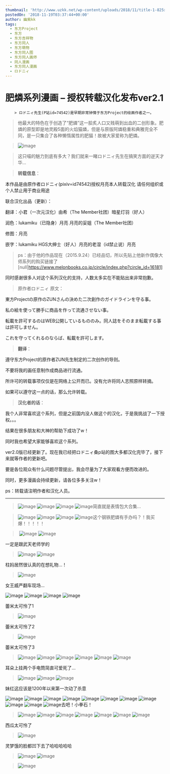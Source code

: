 ```yaml
---
thumbnail: 'http://www.uzkk.net/wp-content/uploads/2018/11/title-1-825x510.png'
postedOn: '2018-11-19T03:37:44+00:00'
author: 幽紫kk
tags:
  - 东方Project
  - 东方
  - 东方吉祥物
  - 东方同人
  - 东方萌物
  - 东方同人图
  - 东方同人画师
  - 同人漫画
  - 东方同人漫画
  - ロドニィ
---
```


# 肥燐系列漫画 – 授权转载汉化发布ver2.1

		> ロドニィ先生(P站id=74542)是早期非常钟情于东方Project的绘画作者之一。

> 他最大的特色在于创造了“肥燐”这一脍炙人口又贱萌到出血的二创形象。肥燐的原型即是地灵殿5面的火焰猫燐，但是与原版阿燐稳重和典雅完全不同，是一只集合了各种懒惰属性的肥猫！故被大家爱称为肥燐。

> ![image](http://www.uzkk.net/wp-content/uploads/2018/11/Clipboard01-1.png)

> 这只喵的魅力到底有多大？我们就来一睹ロドニィ先生在搞笑方面的逆天才华…

> 

> **转载信息**：

本作品是由原作者ロドニィ(pixiv=id74542)授权月亮本人转载汉化 请任何组织或个人禁止用于商业用途

联合汉化出品（更新）：

翻译：小君（一次元汉化）由希（The Member社团）暗星灯羽（好人）

润色：lukamiku（已隐身）月亮 月亮的妥姐（The Member社团）

修图：月亮

嵌字：lukamiku HGS大绅士（好人）月亮的老湿（id禁止说）月亮

> ps：由于他的作品现在（2015.9.24）已经品切，所以先贴上他新作偶像大师系列的购买链接了 [null|https://www.melonbooks.co.jp/circle/index.php?circle_id=16181]

同时感谢很多人对这个系列汉化的支持，人数太多实在不能贴出来非常抱歉。

> 原作者ロドニィ 原文：

東方Projectの原作のZUNさんの決めた二次創作のガイドラインを守る事。

私の絵を使って勝手に商品を作って流通させない事。

転載を許可するのはWEB公開しているもののみ。同人誌をそのまま転載する事は許可しません。

これを守ってくれるのならば、転載を許可します。

> **翻译**：

遵守东方Project的原作者ZUN先生制定的二次创作的导则。

不要将我的画任意制作成商品进行流通。

所许可的转载事项仅仅是在网络上公开而已。没有允许将同人志照原样转摘。

如果可以遵守这一点的话，那么允许转载。

> **汉化者的话**：

我个人非常喜欢这个系列，但是之前国内没人做这个的汉化，于是我挑战了一下授权。。。

结果在很多朋友和大神的帮助下成功了w！

同时我也希望大家能够喜欢这个系列。

ver2.0版已经更新了。现在我已经把ロドニィ桑p站的图大多都汉化完毕了，接下来就等作者的更新吧。

要是各位观众有什么问题尽管提出，我会尽量为了大家观看方便而改进的。

同时，更多漫画会持续更新，请各位多多关注w！

ps：转载请注明作者和汉化人员。

---

> ![image](http://www.uzkk.net/wp-content/uploads/2018/11/010-1.jpg) ![image](http://www.uzkk.net/wp-content/uploads/2018/11/020-1.jpg) ![image](http://www.uzkk.net/wp-content/uploads/2018/11/039.jpg) ![image](http://www.uzkk.net/wp-content/uploads/2018/11/040.jpg)简直就是表情包大合集… 

> ![image](http://www.uzkk.net/wp-content/uploads/2018/11/041.jpg) ![image](http://www.uzkk.net/wp-content/uploads/2018/11/042.jpg) ![image](http://www.uzkk.net/wp-content/uploads/2018/11/043.jpg) ![image](http://www.uzkk.net/wp-content/uploads/2018/11/044.jpg)这个钢铁肥燐有手办吗？！我买爆！！！！！

>  ![image](http://www.uzkk.net/wp-content/uploads/2018/11/045.jpg) ![image](http://www.uzkk.net/wp-content/uploads/2018/11/046.jpg)

一定是跟武天老师学的

> ![image](http://www.uzkk.net/wp-content/uploads/2018/11/047.jpg) ![image](http://www.uzkk.net/wp-content/uploads/2018/11/048.jpg)

柱妈居然很认真的在想礼物…！

> ![image](http://www.uzkk.net/wp-content/uploads/2018/11/049.jpg)

女王威严翻车现场…

> 
![image](http://www.uzkk.net/wp-content/uploads/2018/11/050.jpg) ![image](http://www.uzkk.net/wp-content/uploads/2018/11/060.jpg) ![image](http://www.uzkk.net/wp-content/uploads/2018/11/061.jpg) ![image](http://www.uzkk.net/wp-content/uploads/2018/11/062.jpg)

蕾米太可怜了1

> ![image](http://www.uzkk.net/wp-content/uploads/2018/11/063.jpg)

蕾米太可怜了2

> ![image](http://www.uzkk.net/wp-content/uploads/2018/11/064.jpg)

蕾米太可怜了3

> ![image](http://www.uzkk.net/wp-content/uploads/2018/11/065.jpg) ![image](http://www.uzkk.net/wp-content/uploads/2018/11/066.jpg) ![image](http://www.uzkk.net/wp-content/uploads/2018/11/067.jpg) ![image](http://www.uzkk.net/wp-content/uploads/2018/11/068.jpg) ![image](http://www.uzkk.net/wp-content/uploads/2018/11/070.jpg) ![image](http://www.uzkk.net/wp-content/uploads/2018/11/071.jpg)

耳朵上挂两个手电筒简直可爱死了…

> ![image](http://www.uzkk.net/wp-content/uploads/2018/11/072.jpg) ![image](http://www.uzkk.net/wp-content/uploads/2018/11/073.jpg) ![image](http://www.uzkk.net/wp-content/uploads/2018/11/074.jpg)

妹红这应该是1200年以来第一次动了杀意

> 
![image](http://www.uzkk.net/wp-content/uploads/2018/11/076.jpg) ![image](http://www.uzkk.net/wp-content/uploads/2018/11/077.jpg) ![image](http://www.uzkk.net/wp-content/uploads/2018/11/078.jpg) ![image](http://www.uzkk.net/wp-content/uploads/2018/11/079.jpg) ![image](http://www.uzkk.net/wp-content/uploads/2018/11/080.jpg) ![image](http://www.uzkk.net/wp-content/uploads/2018/11/081.jpg) ![image](http://www.uzkk.net/wp-content/uploads/2018/11/082.jpg) ![image](http://www.uzkk.net/wp-content/uploads/2018/11/083.jpg) ![image](http://www.uzkk.net/wp-content/uploads/2018/11/084.jpg) ![image](http://www.uzkk.net/wp-content/uploads/2018/11/085.jpg) ![image](http://www.uzkk.net/wp-content/uploads/2018/11/086.jpg)去吧！小拳石！

> ![image](http://www.uzkk.net/wp-content/uploads/2018/11/087.jpg) ![image](http://www.uzkk.net/wp-content/uploads/2018/11/088.jpg) ![image](http://www.uzkk.net/wp-content/uploads/2018/11/089.jpg) ![image](http://www.uzkk.net/wp-content/uploads/2018/11/090.jpg) ![image](http://www.uzkk.net/wp-content/uploads/2018/11/091.jpg) ![image](http://www.uzkk.net/wp-content/uploads/2018/11/092.jpg) ![image](http://www.uzkk.net/wp-content/uploads/2018/11/093.jpg)

西瓜太可怜了

> ![image](http://www.uzkk.net/wp-content/uploads/2018/11/094.jpg)

灵梦饿的脸都凹下去了哈哈哈哈哈

> ![image](http://www.uzkk.net/wp-content/uploads/2018/11/095.jpg) ![image](http://www.uzkk.net/wp-content/uploads/2018/11/096.jpg)

> ![image](http://www.uzkk.net/wp-content/uploads/2018/11/copyright.jpg)

	